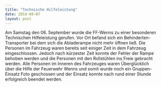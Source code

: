 ```yaml
---
title: "Technische Hilfeleistung"
date: 2014-09-07
layout: post
---
```


Am Samstag den 06. September wurde die FF-Wenns zu einer besonderen Technischen Hilfeleistung gerufen. Vor Ort befand sich ein Behinderten-Transporter bei dem sich die Abladerampe nicht mehr öffnen ließ. Die Personen im Fahrzeug waren bereits seit einiger Zeit in dem Fahrzeug eingeschlossen. Jedoch nach kürzester Zeit konnte der Fehler der Rampe behoben werden und die Personen mit den Rollstühlen ins Freie gebracht werden. Alle Personen im Inneren des Fahrzeuges waren Überglücklich über die Hilfe der Feuerwehr Wenns und somit wurde noch ein Gruppen-Einsatz Foto geschossen und der Einsatz konnte nach rund einer Stunde erfolgreich beendet werden.